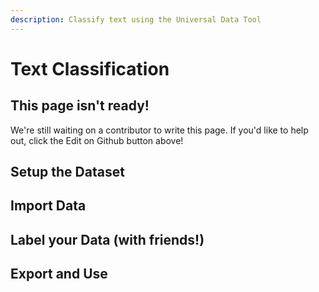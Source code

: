 ```yaml
---
description: Classify text using the Universal Data Tool
---
```


# Text Classification

## This page isn't ready!

We're still waiting on a contributor to write this page. If you'd like to help out, click the Edit on Github button above!

## Setup the Dataset

## Import Data

## Label your Data \(with friends!\)

## Export and Use

